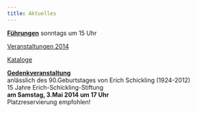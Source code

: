 ```yaml
---
title: Aktuelles
---
```


[**Führungen**](/fuehrungen/) sonntags um 15 Uhr

[Veranstaltungen 2014](/veranstaltungen/2014/)
    
[Kataloge](/foerderkreis/kataloge/)





[**Gedenkveranstaltung**](/veranstaltungen/2014/gedenkfeier/)  
anlässlich des 90.Geburtstages von Erich Schickling (1924-2012)  
15 Jahre Erich-Schickling-Stiftung  
**am Samstag, 3.Mai 2014 um 17 Uhr**  
Platzreservierung empfohlen!